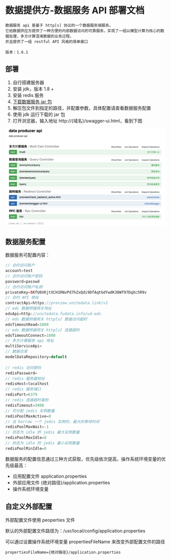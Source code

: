 
# 数据提供方-数据服务 API 部署文档

```plaintext
数据服务 api 是基于 http[s] 协议的一个数据服务端服务。
它给数据供应方提供了一种方便的内部数据访问的可靠服务，实现了一组以模型计算为核心的数据处理，多方计算混淆数据的业务过程。
并且提供了一组 restful API 风格的简单接口

版本：1.6.1
```

## 部署

1. 自行搭建服务器
2. 安装 jdk，版本 1.8 +
3. 安装 redis 服务
4. [下载数据服务 jar 包](ud-data-producer-server-1.6.1.release.tar.gz?raw=true)
5. 解压包文件到指定的路径，并配置参数，具体配置请查看数据服务配置
6. 使用 jdk 运行下载的 jar 包
7. 打开浏览器，输入地址 http://{域名}/swagger-ui.html，看到下图

![api-doc](producer-api-doc.png)

## 数据服务配置

数据服务可配置内容：

```java
// 合约访问账户
account=test
// 合约访问账户密码
password=passwd
// 合约访问账户私钥
privateKey=5KfU6VKjtXCH1RNvPd7hZxQdi9DfAqtGdYwdK38WT97DqXc5R9v
// 合约 API 地址
contractApi=https://preview.unitedata.link/v1
// eds 数据桥接网关地址
edsApi=http://unitedata.fudata.info/ud-eds
// eds 数据桥接网关 http[s] 数据访问超时
edsTimeoutRead=1000
// eds 数据桥接网关 http[s] 连接超时
edsTimeoutConnect=1000
// 多方计算服务 api 地址
multiServiceApi=
// 数据仓库
modelDataRepository=default

// redis 访问密码
redisPassword=
// redis 服务器地址
redisHost=localhost
// redis 服务端口
redisPort=6379
// redis 连接超时毫秒
redisTimeout=3000
// 可分配 jedis 实例数量
redisPoolMaxActive=8
// 当 borrow 一个 jedis 实例时，最大的等待时间
redisPoolMaxWait=-1
// 状态为 idle 的 jedis 最大实例数量
redisPoolMaxIdle=8
// 状态为 idle 的 jedis 最小实例数量
redisPoolMinIdle=0
```

数据服务的配置信息通过三种方式获取，优先级依次提高，操作系统环境变量的优先级最高：

* 应用配置文件 application.properties
* 外部应用文件 {绝对路径}/application.properties
* 操作系统环境变量

## 自定义外部配置

外部配置文件使用 peoperties 文件

默认的外部配置文件路径为：/usr/local/config/application.properties

可以通过设置操作系统环境变量 propertiesFileName 来改变外部配置文件的路径

```plaintext
propertiesFileName={绝对路径}/application.properties
```
